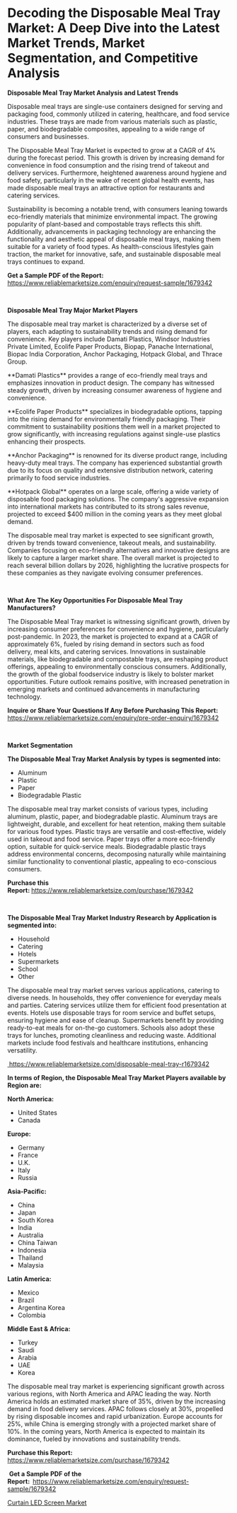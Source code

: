 <p><h1>Decoding the Disposable Meal Tray Market: A Deep Dive into the Latest Market Trends, Market Segmentation, and Competitive Analysis</h1></p><p><strong>Disposable Meal Tray Market Analysis and Latest Trends</strong></p>
<p><p>Disposable meal trays are single-use containers designed for serving and packaging food, commonly utilized in catering, healthcare, and food service industries. These trays are made from various materials such as plastic, paper, and biodegradable composites, appealing to a wide range of consumers and businesses. </p><p>The Disposable Meal Tray Market is expected to grow at a CAGR of 4% during the forecast period. This growth is driven by increasing demand for convenience in food consumption and the rising trend of takeout and delivery services. Furthermore, heightened awareness around hygiene and food safety, particularly in the wake of recent global health events, has made disposable meal trays an attractive option for restaurants and catering services.</p><p>Sustainability is becoming a notable trend, with consumers leaning towards eco-friendly materials that minimize environmental impact. The growing popularity of plant-based and compostable trays reflects this shift. Additionally, advancements in packaging technology are enhancing the functionality and aesthetic appeal of disposable meal trays, making them suitable for a variety of food types. As health-conscious lifestyles gain traction, the market for innovative, safe, and sustainable disposable meal trays continues to expand.</p></p>
<p><strong>Get a Sample PDF of the Report:&nbsp;</strong> <a href="https://www.reliablemarketsize.com/enquiry/request-sample/1679342?utm_campaign=3029&utm_medium=2&utm_source=Github&utm_content=ia&utm_term=24032025&utm_id=disposable-meal-tray">https://www.reliablemarketsize.com/enquiry/request-sample/1679342</a></p>
<p>&nbsp;</p>
<p><strong>Disposable Meal Tray Major Market Players</strong></p>
<p><p>The disposable meal tray market is characterized by a diverse set of players, each adapting to sustainability trends and rising demand for convenience. Key players include Damati Plastics, Windsor Industries Private Limited, Ecolife Paper Products, Biopap, Panache International, Biopac India Corporation, Anchor Packaging, Hotpack Global, and Thrace Group. </p><p>**Damati Plastics** provides a range of eco-friendly meal trays and emphasizes innovation in product design. The company has witnessed steady growth, driven by increasing consumer awareness of hygiene and convenience. </p><p>**Ecolife Paper Products** specializes in biodegradable options, tapping into the rising demand for environmentally friendly packaging. Their commitment to sustainability positions them well in a market projected to grow significantly, with increasing regulations against single-use plastics enhancing their prospects.</p><p>**Anchor Packaging** is renowned for its diverse product range, including heavy-duty meal trays. The company has experienced substantial growth due to its focus on quality and extensive distribution network, catering primarily to food service industries. </p><p>**Hotpack Global** operates on a large scale, offering a wide variety of disposable food packaging solutions. The company's aggressive expansion into international markets has contributed to its strong sales revenue, projected to exceed $400 million in the coming years as they meet global demand.</p><p>The disposable meal tray market is expected to see significant growth, driven by trends toward convenience, takeout meals, and sustainability. Companies focusing on eco-friendly alternatives and innovative designs are likely to capture a larger market share. The overall market is projected to reach several billion dollars by 2026, highlighting the lucrative prospects for these companies as they navigate evolving consumer preferences.</p></p>
<p>&nbsp;</p>
<p><strong>What Are The Key Opportunities For Disposable Meal Tray Manufacturers?</strong></p>
<p><p>The Disposable Meal Tray market is witnessing significant growth, driven by increasing consumer preferences for convenience and hygiene, particularly post-pandemic. In 2023, the market is projected to expand at a CAGR of approximately 6%, fueled by rising demand in sectors such as food delivery, meal kits, and catering services. Innovations in sustainable materials, like biodegradable and compostable trays, are reshaping product offerings, appealing to environmentally conscious consumers. Additionally, the growth of the global foodservice industry is likely to bolster market opportunities. Future outlook remains positive, with increased penetration in emerging markets and continued advancements in manufacturing technology.</p></p>
<p><strong>Inquire or Share Your Questions If Any Before Purchasing This Report:</strong> <a href="https://www.reliablemarketsize.com/enquiry/pre-order-enquiry/1679342?utm_campaign=3029&utm_medium=2&utm_source=Github&utm_content=ia&utm_term=24032025&utm_id=disposable-meal-tray">https://www.reliablemarketsize.com/enquiry/pre-order-enquiry/1679342</a></p>
<p>&nbsp;</p>
<p><strong>Market Segmentation</strong></p>
<p><strong>The Disposable Meal Tray Market Analysis by types is segmented into:</strong></p>
<p><ul><li>Aluminum</li><li>Plastic</li><li>Paper</li><li>Biodegradable Plastic</li></ul></p>
<p><p>The disposable meal tray market consists of various types, including aluminum, plastic, paper, and biodegradable plastic. Aluminum trays are lightweight, durable, and excellent for heat retention, making them suitable for various food types. Plastic trays are versatile and cost-effective, widely used in takeout and food service. Paper trays offer a more eco-friendly option, suitable for quick-service meals. Biodegradable plastic trays address environmental concerns, decomposing naturally while maintaining similar functionality to conventional plastic, appealing to eco-conscious consumers.</p></p>
<p><strong>Purchase this Report:&nbsp;</strong><a href="https://www.reliablemarketsize.com/purchase/1679342?utm_campaign=3029&utm_medium=2&utm_source=Github&utm_content=ia&utm_term=24032025&utm_id=disposable-meal-tray">https://www.reliablemarketsize.com/purchase/1679342</a></p>
<p>&nbsp;</p>
<p><strong>The Disposable Meal Tray Market Industry Research by Application is segmented into:</strong></p>
<p><ul><li>Household</li><li>Catering</li><li>Hotels</li><li>Supermarkets</li><li>School</li><li>Other</li></ul></p>
<p><p>The disposable meal tray market serves various applications, catering to diverse needs. In households, they offer convenience for everyday meals and parties. Catering services utilize them for efficient food presentation at events. Hotels use disposable trays for room service and buffet setups, ensuring hygiene and ease of cleanup. Supermarkets benefit by providing ready-to-eat meals for on-the-go customers. Schools also adopt these trays for lunches, promoting cleanliness and reducing waste. Additional markets include food festivals and healthcare institutions, enhancing versatility.</p></p>
<p><a href="https://www.reliablemarketsize.com/disposable-meal-tray-r1679342?utm_campaign=3029&utm_medium=2&utm_source=Github&utm_content=ia&utm_term=24032025&utm_id=disposable-meal-tray">&nbsp;https://www.reliablemarketsize.com/disposable-meal-tray-r1679342</a></p>
<p><strong>In terms of Region, the Disposable Meal Tray Market Players available by Region are:</strong></p>
<p>
    <p> <strong> North America: </strong>
        <ul>
            <li>United States</li>
            <li>Canada</li>
        </ul>
        </p> 
    <p> <strong> Europe: </strong>
        <ul>
            <li>Germany</li>
            <li>France</li>
            <li>U.K.</li>
            <li>Italy</li>
            <li>Russia</li>
        </ul>
        </p> 
    <p> <strong> Asia-Pacific: </strong>
        <ul>
            <li>China</li>
            <li>Japan</li>
            <li>South Korea</li>
            <li>India</li>
            <li>Australia</li>
            <li>China Taiwan</li>
            <li>Indonesia</li>
            <li>Thailand</li>
            <li>Malaysia</li>
        </ul>
        </p> 
    <p> <strong> Latin America: </strong>
        <ul>
            <li>Mexico</li>
            <li>Brazil</li>
            <li>Argentina Korea</li>
            <li>Colombia</li>
        </ul>
        </p> 
    <p> <strong> Middle East & Africa: </strong>
        <ul>
            <li>Turkey</li>
            <li>Saudi</li>
            <li>Arabia</li>
            <li>UAE</li>
            <li>Korea</li>
        </ul>
    </p>
    </p>
<p><p>The disposable meal tray market is experiencing significant growth across various regions, with North America and APAC leading the way. North America holds an estimated market share of 35%, driven by the increasing demand in food delivery services. APAC follows closely at 30%, propelled by rising disposable incomes and rapid urbanization. Europe accounts for 25%, while China is emerging strongly with a projected market share of 10%. In the coming years, North America is expected to maintain its dominance, fueled by innovations and sustainability trends.</p></p>
<p><strong>Purchase this Report: </strong><a href="https://www.reliablemarketsize.com/purchase/1679342?utm_campaign=3029&utm_medium=2&utm_source=Github&utm_content=ia&utm_term=24032025&utm_id=disposable-meal-tray">https://www.reliablemarketsize.com/purchase/1679342</a></p>
<p>&nbsp;<strong>Get a Sample PDF of the Report:&nbsp;&nbsp;</strong><a href="https://www.reliablemarketsize.com/enquiry/request-sample/1679342?utm_campaign=3029&utm_medium=2&utm_source=Github&utm_content=ia&utm_term=24032025&utm_id=disposable-meal-tray">https://www.reliablemarketsize.com/enquiry/request-sample/1679342</a></p>
<p><strong></strong></p>
<p><p><a href="https://github.com/hunanuzmez/Market-Research-Report-List-1/blob/main/curtain-led-screen-market.md?utm_campaign=3029&utm_medium=2&utm_source=Github&utm_content=ia&utm_term=24032025&utm_id=disposable-meal-tray">Curtain LED Screen Market</a></p></p>